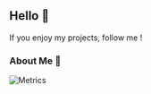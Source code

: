 <p align="center">
<img alt="" src=https://img.shields.io/github/stars/raVenoxis?affiliations=OWNER%2CCOLLABORATOR />
<img alt="" src=https://komarev.com/ghpvc/?username=raVenoxis />
</p>

## Hello 👋
If you enjoy my projects, follow me !

### About Me 📌
![Metrics](https://metrics.lecoq.io/raVenoxis?template=classic&repositories.forks=true&base.header=0&languages=1&people=1&lines=1&languages.colors=github&languages.threshold=0%25&people.limit=28&people.size=28&people.types=followers%2C%20following&people.thanks=%20Sebbl0508%20&people.identicons=false&people.shuffle=false&config.timezone=Europe%2FCopenhagen)
